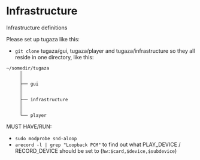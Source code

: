 # Infrastructure
Infrastructure definitions

Please set up tugaza like this:
* `git clone` tugaza/gui, tugaza/player and tugaza/infrastructure so they all reside in one directory, like this:

```
~/somedir/tugaza
     │
     │
     ├── gui
     │
     │
     ├── infrastructure
     │
     │
     └── player
``` 

MUST HAVE/RUN:

* `sudo modprobe snd-aloop`
* `arecord -l | grep "Loopback PCM"` to find out what PLAY_DEVICE / RECORD_DEVICE should be set to (`hw:$card,$device,$subdevice`)

